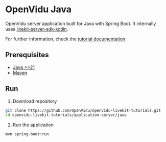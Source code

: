 # OpenVidu Java

OpenVidu server application built for Java with Spring Boot. It internally uses [livekit-server-sdk-kotlin](https://github.com/livekit/server-sdk-kotlin).

For further information, check the [tutorial documentation](https://livekit-tutorials.openvidu.io/tutorials/application-server/java/).

## Prerequisites

-   [Java >=21](https://www.java.com/en/download/)
-   [Maven](https://maven.apache.org/download.cgi)

## Run

1. Download repository

```bash
git clone https://github.com/OpenVidu/openvidu-livekit-tutorials.git
cd openvidu-livekit-tutorials/application-server/java
```

2. Run the application

```bash
mvn spring-boot:run
```
